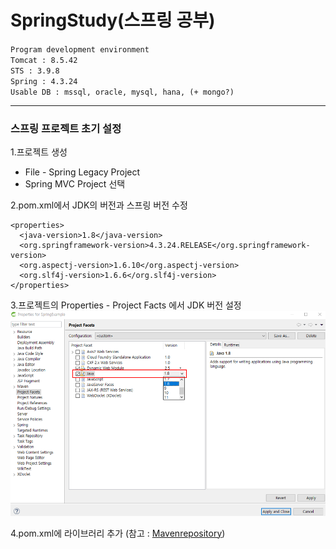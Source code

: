 # SpringStudy(스프링 공부)</br>

`Program development environment`</br>
`Tomcat : 8.5.42`</br>
`STS : 3.9.8`</br>
`Spring : 4.3.24`</br>
`Usable DB : mssql, oracle, mysql, hana, (+ mongo?)`</br>

---

### 스프링 프로젝트 초기 설정

1.프로젝트 생성
* File - Spring Legacy Project
* Spring MVC Project 선택

2.pom.xml에서 JDK의 버전과 스프링 버전 수정
~~~
<properties>
  <java-version>1.8</java-version>
  <org.springframework-version>4.3.24.RELEASE</org.springframework-version>
  <org.aspectj-version>1.6.10</org.aspectj-version>
  <org.slf4j-version>1.6.6</org.slf4j-version>
</properties>
~~~

3.프로젝트의 Properties - Project Facts 에서 JDK 버전 설정
![projectFacts](./images/projectFacts.png)

4.pom.xml에 라이브러리 추가 (참고 : [Mavenrepository](https://mvnrepository.com/))


